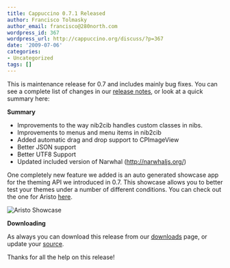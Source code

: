 ```yaml
---
title: Cappuccino 0.7.1 Released
author: Francisco Tolmasky
author_email: francisco@280north.com
wordpress_id: 367
wordpress_url: http://cappuccino.org/discuss/?p=367
date: '2009-07-06'
categories:
- Uncategorized
tags: []
---
```



This is maintenance release for 0.7 and includes mainly bug fixes. You can see a complete list of changes in our [release notes](http://groups.google.com/group/objectivej/browse_thread/thread/bd0a946dc6b0c790), or look at a quick summary here:

**Summary**

* Improvements to the way nib2cib handles custom classes in nibs.
* Improvements to menus and menu items in nib2cib
* Added automatic drag and drop support to CPImageView
* Better JSON support
* Better UTF8 Support
* Updated included version of Narwhal (http://narwhaljs.org/)

One completely new feature we added is an auto generated showcase app for the theming API we introduced in 0.7. This showcase allows you to better test your themes under a number of different conditions. You can check out the one for Aristo [here](http://www.cappuccino-project.org/aristo/showcase).

![Aristo Showcase](/img/cpo-uploads/2009/07/picture-11.png)

**Downloading**

As always you can download this release from our [downloads](http://www.cappuccino-project.org/download) page, or update your [source](http://github.com/280north/cappuccino/tree/master).

Thanks for all the help on this release!




